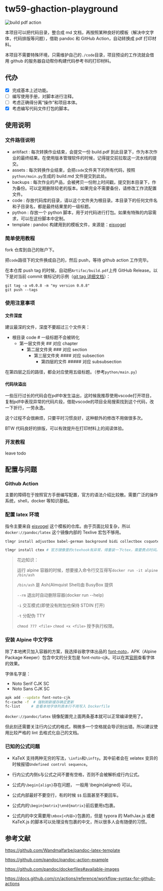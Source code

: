 # tw59-ghaction-playground

![build pdf action](https://github.com/TieWay59/tw59-ghaction-playground/actions/workflows/buildpdfaction.yml/badge.svg)

本项目可以把代码目录，整合成 md 文档，再按照某种良好的模板（解决中文字体，代码排版等问题），借助 pandoc 和 GitHub Action，自动转换成 pdf 打印材料。

本项目不需要特殊环境，只需维护自己的`./code`目录，项目预设的工作流就会借用 github 的服务器自动帮你构建代码参考书的打印材料。

## 代办

- [x] 完成基本上述功能。
- [ ] 编写使用手册，对脚本进行注释。
- [ ] 考虑正确得分离“操作”和项目本体。
- [x] 考虑编写代码文件打包的脚本。

## 使用说明

### 文件路径说明

- aritifact : 每次转换作业结束，会提交一份 build.pdf 到此目录下，作为本次作业的最终结果。在使用版本管理软件的时候，记得提交前拉取这一流水线的提交。
- assets : 每次转换作业结束，会把`code`文件夹下的所有代码，按照`python/main.py`生成的 build.md 文件提交到此处。
- backups : 每次作业的产品，会被拷贝一份附上时间戳，提交到本目录下，作为备份。可以定期删除较老的版本。如果完全不需要备份，请修改工作流配置文件。
- code : 存放代码库的目录，请以这个文件夹为根目录。本目录下的任何文件名和子目录名，都是最终结果里的一级标题。
- python : 存放一个 python 脚本，用于对代码进行打包。如果有特殊的内容需求，可以在这份脚本中定制。
- template : pandoc 构建用到的模板文件，来源是：[eisvogel](https://github.com/Wandmalfarbe/pandoc-latex-template)

### 简单使用教程

fork 仓库到自己的账户下。

把`code`路径下的文件换成自己的，然后 push，等待 github action 工作完毕。

在本仓库 push tag 的时候，自动把`Artifac/build.pdf`上传 GitHub Release。以下是对当前 commit 做标记的示例（[git tag 详细文档](https://git-scm.com/book/zh/v2/Git-%E5%9F%BA%E7%A1%80-%E6%89%93%E6%A0%87%E7%AD%BE)）：

```shell
git tag -a v0.0.8 -m "my version 0.0.8"
git push --tags
```

### 使用注意事项

#### 文件深度

建议最深的文件，深度不要超过三个文件夹：

- 根目录 code # 一级标题不会被转化
  - 第一层文件夹 ## 对应 chapter
    - 第二层文件夹 ### 对应 section
      - 第三层文件夹 #### 对应 subsection
        - 第四层的文件 ##### 对应 subsubsection

在第四层之后的路径，都会对应使用五级标题。（参考`python/main.py`）

#### 代码块溢出

一些压行过长的代码会在pdf中发生溢出，这时候我推荐使用vscode打开项目，复制pdf中表现异常的代码片段，借助vscode的项目全局搜索找到这个代码，改一下折行，一劳永逸。

这个过程不会很麻烦，只要平时习惯良好，这种额外的修改不用做很多次。

BTW 代码良好的排版，可以有效提升在打印材料上的阅读体验。

### 开发教程

leave todo

## 配置与问题

### Github Action

主要的障碍在于按照官方手册编写配置，官方的语法介绍比较散。需要广泛的操作系统，shell，docker 等知识基础。

### 配置 latex 环境

指令主要来自 [eisvogel](https://github.com/Wandmalfarbe/pandoc-latex-template) 这个模板的仓库。由于页面比较复杂，所以 `docker://pandoc/latex` 这个镜像内部的 Texlive 宏包不够用。

```bash
tlmgr install adjustbox babel-german background bidi collectbox csquotes everypage filehook footmisc footnotebackref framed fvextra letltxmacro ly1 mdframed mweights needspace pagecolor sourcecodepro sourcesanspro titling ucharcat ulem unicode-math upquote xecjk xurl zref

tlmgr install ctex # 官方镜像里的ctexhook有异常，得重装一下ctex，需要费点时间。
```

> 花边知识：
>
> 运行 alpine 容器的时候，想要接入命令行交互得写`docker run -it alpine /bin/ash`
>
> `/bin/ash` 是 Ash(Almquist Shell)由 BusyBox 提供
>
> `--rm` 退出时自动删除容器(docker run --help)
>
> `-i` 交互模式(即使没有附加也保持 STDIN 打开)
>
> `-t` 分配伪 TTY
>
> `chmod 777 <file>` `chmod +x <file>` 授予执行权限。

### 安装 Alpine 中文字体

除了本地拷贝加入容器的方案，我选择谷歌字体出品的 [font-noto](https://pkgs.alpinelinux.org/package/edge/community/x86/font-noto)，APK（Alpine Package Keeper）包含中文的分支包是 font-noto-cjk。可以在其[官网](https://www.google.com/get/noto/#sans-hans)查看字体的效果。

字体名字是：

- Noto Serif CJK SC
- Noto Sans CJK SC

```bash
apk add --update font-noto-cjk
fc-cache -f  # 强制刷新缓存确定更新
fc-list     # 查看本地字体列表本行不用写入 Dockerfile
```

`docker://pandoc/latex` 镜像配置完上面两条基本就可以正常编译使用了。

但此刻还需要关注行内公式的格式，稍微多一个空格就会导识别出错。所以建议使用比较严格的 lint 去格式化自己的文档。

### 已知的公式问题

- KaTeX 支持两种无穷的写法，`\infin`和`\infty`。其中前者会在 xelatex 变异的时候报错`Undefined control sequence`。

- 行内公式内侧`$`与公式之间不要有空格，否则不会被解析成行内公式。

- 公式内`\begin{align}`存在问题， 一般用 \begin{aligned} 可以。

- 公式内部最好不要空行，有的时候 `$$` 后面甚至不要回车。

- 公式内的`\begin{matrix}\end{matrix}`前后要用`$`包裹。

- 公式内的中文需要用`\mbox{<内容>}`包裹的，但是 typora 的 MathJax.js 或者 KaTeX.js 的脚本可以处理没有包裹的中文，所以很多人会有随便的习惯。

## 参考文献

<https://github.com/Wandmalfarbe/pandoc-latex-template>

<https://github.com/pandoc/pandoc-action-example>

<https://github.com/pandoc/dockerfiles#available-images>

<https://docs.github.com/cn/actions/reference/workflow-syntax-for-github-actions>
